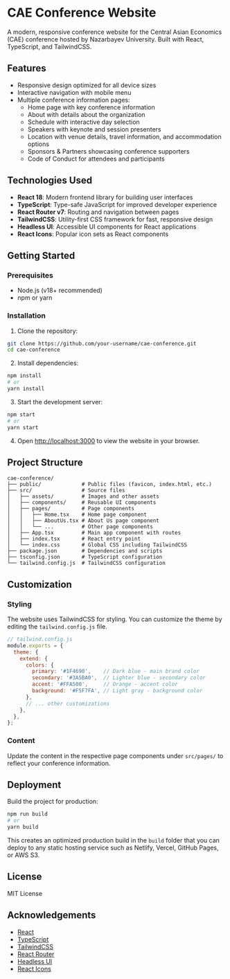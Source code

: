 # CAE Conference Website

A modern, responsive conference website for the Central Asian Economics (CAE) conference hosted by Nazarbayev University. Built with React, TypeScript, and TailwindCSS.

## Features

- Responsive design optimized for all device sizes
- Interactive navigation with mobile menu
- Multiple conference information pages:
  - Home page with key conference information
  - About with details about the organization
  - Schedule with interactive day selection
  - Speakers with keynote and session presenters
  - Location with venue details, travel information, and accommodation options
  - Sponsors & Partners showcasing conference supporters
  - Code of Conduct for attendees and participants

## Technologies Used

- **React 18**: Modern frontend library for building user interfaces
- **TypeScript**: Type-safe JavaScript for improved developer experience
- **React Router v7**: Routing and navigation between pages
- **TailwindCSS**: Utility-first CSS framework for fast, responsive design
- **Headless UI**: Accessible UI components for React applications
- **React Icons**: Popular icon sets as React components

## Getting Started

### Prerequisites

- Node.js (v18+ recommended)
- npm or yarn

### Installation

1. Clone the repository:
```bash
git clone https://github.com/your-username/cae-conference.git
cd cae-conference
```

2. Install dependencies:
```bash
npm install
# or
yarn install
```

3. Start the development server:
```bash
npm start
# or
yarn start
```

4. Open [http://localhost:3000](http://localhost:3000) to view the website in your browser.

## Project Structure

```
cae-conference/
├── public/             # Public files (favicon, index.html, etc.)
├── src/                # Source files
│   ├── assets/         # Images and other assets
│   ├── components/     # Reusable UI components
│   ├── pages/          # Page components
│   │   ├── Home.tsx    # Home page component
│   │   ├── AboutUs.tsx # About Us page component
│   │   └── ...         # Other page components
│   ├── App.tsx         # Main app component with routes
│   ├── index.tsx       # React entry point
│   └── index.css       # Global CSS including TailwindCSS
├── package.json        # Dependencies and scripts
├── tsconfig.json       # TypeScript configuration
└── tailwind.config.js  # TailwindCSS configuration
```

## Customization

### Styling

The website uses TailwindCSS for styling. You can customize the theme by editing the `tailwind.config.js` file.

```javascript
// tailwind.config.js
module.exports = {
  theme: {
    extend: {
      colors: {
        primary: '#1F4690',    // Dark blue - main brand color
        secondary: '#3A5BA0',  // Lighter blue - secondary color
        accent: '#FFA500',     // Orange - accent color
        background: '#F5F7FA', // Light gray - background color
      },
      // ... other customizations
    },
  },
};
```

### Content

Update the content in the respective page components under `src/pages/` to reflect your conference information.

## Deployment

Build the project for production:

```bash
npm run build
# or
yarn build
```

This creates an optimized production build in the `build` folder that you can deploy to any static hosting service such as Netlify, Vercel, GitHub Pages, or AWS S3.

## License

MIT License

## Acknowledgements

- [React](https://reactjs.org/)
- [TypeScript](https://www.typescriptlang.org/)
- [TailwindCSS](https://tailwindcss.com/)
- [React Router](https://reactrouter.com/)
- [Headless UI](https://headlessui.dev/)
- [React Icons](https://react-icons.github.io/react-icons/) 